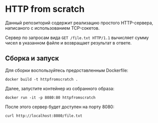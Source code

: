 # HTTP from scratch

Данный репозиторий содержит реализацию простого HTTP-сервера, написаного с использованием TCP-сокетов.

Сервер по запросам вида `GET /file.txt HTTP/1.1` вычисляет сумму чисел в указанном файле и возвращает результат в ответе.

## Сборка и запуск

Для сборки воспользуйтесь предоставленным Dockerfile:

```
docker build -t httpfromscratch .
```

Далее, запустите контейнер из собранного образа:

```
docker run -it -p 8080:80 httpfromscratch
```

После этого сервер будет доступен на порту 8080:

```
curl http://localhost:8080/file.txt
```
